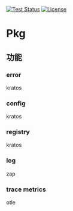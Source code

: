 

[![Test Status](https://github.com/go-bamboo/pkg/workflows/Go/badge.svg?branch=main)](https://github.com/go-bamboo/pkg/actions)
<a href="https://github.com/go-bamboo/pkg/blob/main/LICENSE"><img src="https://img.shields.io/github/license/go-bamboo/pkg" alt="License"></a>

# Pkg

## 功能

### error

kratos

### config

kratos

### registry

kratos

### log
zap

### trace metrics

otle